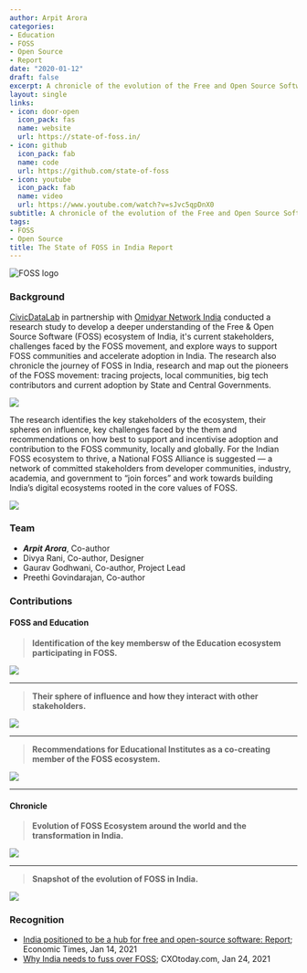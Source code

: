 ```yaml
---
author: Arpit Arora
categories:
- Education
- FOSS
- Open Source
- Report
date: "2020-01-12"
draft: false
excerpt: A chronicle of the evolution of the Free and Open Source Software (FOSS) ecosystem in India. Identifying key stakeholders, their challenges & recommendations to support the growth of a healthy community.
layout: single
links:
- icon: door-open
  icon_pack: fas
  name: website
  url: https://state-of-foss.in/
- icon: github
  icon_pack: fab
  name: code
  url: https://github.com/state-of-foss
- icon: youtube
  icon_pack: fab
  name: video
  url: https://www.youtube.com/watch?v=sJvc5qpDnX0
subtitle: A chronicle of the evolution of the Free and Open Source Software (FOSS) ecosystem in India. Identifying key stakeholders, their challenges & recommendations to support the growth of a healthy community.
tags:
- FOSS
- Open Source
title: The State of FOSS in India Report
---
```


![FOSS logo](foss.png)

### Background

[CivicDataLab](https://civicdatalab.in/) in partnership with [Omidyar Network India](https://www.omidyarnetwork.in/) conducted a research study to develop a deeper understanding of the Free & Open Source Software (FOSS) ecosystem of India, it's current stakeholders, challenges faced by the FOSS movement, and explore ways to support FOSS communities and accelerate adoption in India. The research also chronicle the journey of FOSS in India, research and map out the pioneers of the FOSS movement: tracing projects, local communities, big tech contributors and current adoption by State and Central Governments.

![](foss-stakeholders.png)

The research identifies the key stakeholders of the ecosystem, their spheres on influence, key challenges faced by the them and recommendations on how best to support and incentivise adoption and contribution to the FOSS community, locally and globally. For the Indian FOSS ecosystem to thrive, a National FOSS Alliance is suggested — a network of committed stakeholders from developer communities, industry, academia, and government to “join forces” and work towards building India’s digital ecosystems rooted in the core values of FOSS.

![](foss-alliance.png)

### Team

- **_Arpit Arora_**, Co-author
- Divya Rani, Co-author, Designer
- Gaurav Godhwani, Co-author, Project Lead
- Preethi Govindarajan, Co-author

### Contributions

#### FOSS and Education

> **Identification of the key membersw of the Education ecosystem participating in FOSS.**

![](ed-stakeholders.png)

---

> **Their sphere of influence and how they interact with other stakeholders.**

![](ed-sphere.png)

---

> **Recommendations for Educational Institutes as a co-creating member of the FOSS ecosystem.**

![](ed-recco.png)

---

#### Chronicle

> **Evolution of FOSS Ecosystem around the world and the transformation in India.**

![](foss-timeline.png)

---

> **Snapshot of the evolution of FOSS in India.**

![](india-timeline.png)

### Recognition

- [India positioned to be a hub for free and open-source software: Report](https://economictimes.indiatimes.com/tech/information-tech/india-positioned-to-be-a-hub-for-free-and-open-source-software-report/articleshow/80270840.cms); Economic Times, Jan 14, 2021
- [Why India needs to fuss over FOSS](https://www.cxotoday.com/news-analysis/why-india-needs-to-fuss-over-foss/); CXOtoday.com, Jan 24, 2021
